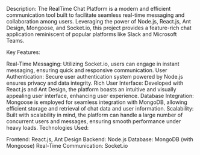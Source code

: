 Description:
The RealTime Chat Platform is a modern and efficient communication tool built to facilitate seamless real-time messaging and collaboration among users. Leveraging the power of Node.js, React.js, Ant Design, Mongoose, and Socket.io, this project provides a feature-rich chat application reminiscent of popular platforms like Slack and Microsoft Teams.

Key Features:

Real-Time Messaging: Utilizing Socket.io, users can engage in instant messaging, ensuring quick and responsive communication.
User Authentication: Secure user authentication system powered by Node.js ensures privacy and data integrity.
Rich User Interface: Developed with React.js and Ant Design, the platform boasts an intuitive and visually appealing user interface, enhancing user experience.
Database Integration: Mongoose is employed for seamless integration with MongoDB, allowing efficient storage and retrieval of chat data and user information.
Scalability: Built with scalability in mind, the platform can handle a large number of concurrent users and messages, ensuring smooth performance under heavy loads.
Technologies Used:

Frontend: React.js, Ant Design
Backend: Node.js
Database: MongoDB (with Mongoose)
Real-Time Communication: Socket.io
